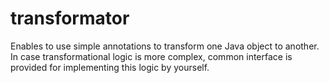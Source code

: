 # transformator
Enables to use simple annotations to transform one Java object to another. In case transformational logic is more complex, common interface is provided for implementing this logic by yourself.